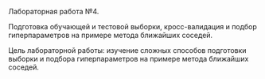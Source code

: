 Лабораторная работа №4.

Подготовка обучающей и тестовой выборки, кросс-валидация и подбор гиперпараметров на примере метода ближайших соседей.

Цель лабораторной работы: изучение сложных способов подготовки выборки и подбора гиперпараметров на примере метода ближайших соседей.
